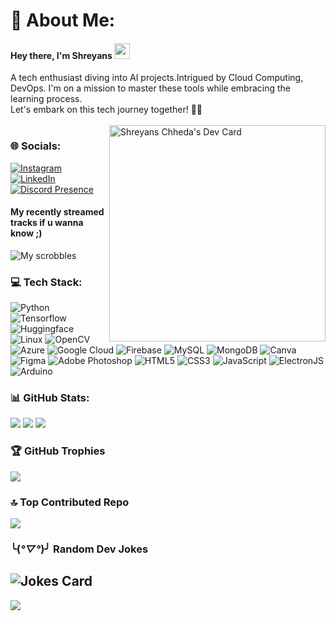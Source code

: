 # 💫 About Me:
<div>
<h4>Hey there, I'm Shreyans <img src="https://media.giphy.com/media/hvRJCLFzcasrR4ia7z/giphy.gif" width="25px"> </h4> A tech enthusiast diving into AI projects.Intrigued by Cloud Computing, DevOps. I'm on a mission to master these tools while embracing the learning process. <br>Let's embark on this tech journey together! 🚀🌌</div>
  <br>
  <a href="https://app.daily.dev/shreyyy20"><img src="https://api.daily.dev/devcards/v2/6IqlSOmVHSDua7DCOp5mw.png?r=z82&type=default" align="right" z-index="1" width="346" alt="Shreyans Chheda's Dev Card"/></a>
</div>

### 🌐 Socials:
[![Instagram](https://img.shields.io/badge/Instagram-%23E4405F.svg?logo=Instagram&logoColor=white)]([https://instagram.com/Shreyans_20902](https://instagram.com/Shreyans_20902)) [![LinkedIn](https://img.shields.io/badge/LinkedIn-%230077B5.svg?logo=linkedin&logoColor=white)](https://www.linkedin.com/in/shreyanschheda/) <br>
[![Discord Presence](https://lanyard.cnrad.dev/api/989884748136587275?theme=dark&animated=true@hideProfile=true&showDisplayName=true&hideSpotify=true&hideDiscrim=&borderRadius=10px&idleMessage=Probably%20Sleeping%20rn...%20zzZ)](https://discord.com/users/989884748136587275) <br><h4>My recently streamed tracks if u wanna know ;) </h4>
![My scrobbles](https://lastfm-recently-played.vercel.app/api?user=Shreyans20902&header_size=compact_stats_only&footer_style=wave&count=3&bg_color=000000&loved=true)

### 💻 Tech Stack:
![Python](https://img.shields.io/badge/python-3670A0?style=flat&logo=python&logoColor=ffdd54) 
![Tensorflow](https://img.shields.io/badge/tensorflow-%2300f?logo=tensorflow) 
![Huggingface](https://img.shields.io/badge/HuggingFace-%23323330?logo=huggingface) ![Linux](https://img.shields.io/badge/Linux-%23323330?logo=Linux) 
![OpenCV](https://img.shields.io/badge/OpenCV-%23323330.svg?style=flat&logo=OpenCV)
![Azure](https://img.shields.io/badge/azure-%230072C6.svg?style=flat&logo=azure-devops&logoColor=white) 
![Google Cloud](https://img.shields.io/badge/Google%20Cloud-%234285F4.svg?style=flat&logo=google-cloud&logoColor=white) 
![Firebase](https://img.shields.io/badge/firebase-%23039BE5.svg?style=flat&logo=firebase) 
![MySQL](https://img.shields.io/badge/mysql-%2300f.svg?style=flat&logo=mysql&logoColor=white) 
![MongoDB](https://img.shields.io/badge/MongoDB-%234ea94b.svg?style=flat&logo=mongodb&logoColor=white) 
![Canva](https://img.shields.io/badge/Canva-%2300C4CC.svg?style=flat&logo=Canva&logoColor=white) 
![Figma](https://img.shields.io/badge/figma-%23F24E1E.svg?style=flat&logo=figma&logoColor=white) 
![Adobe Photoshop](https://img.shields.io/badge/adobephotoshop-%2331A8FF.svg?style=flat&logo=adobephotoshop&logoColor=white)
![HTML5](https://img.shields.io/badge/html5-%23E34F26.svg?style=flat&logo=html5&logoColor=white) 
![CSS3](https://img.shields.io/badge/css3-%231572B6.svg?style=flat&logo=css3&logoColor=white) 
![JavaScript](https://img.shields.io/badge/javascript-%23323330.svg?style=flat&logo=javascript&logoColor=%23F7DF1E)
![ElectronJS](https://img.shields.io/badge/ElectronJS-%23323330.svg?style=flat&logo=electron&logoColor=%23F7DF1E)
![Arduino](https://img.shields.io/badge/Arduino-blue.svg?style=flat&logo=Arduino)


### 📊 GitHub Stats:
![](https://github-readme-stats.vercel.app/api?username=ShreYyy20&theme=radical&hide_border=false&include_all_commits=true&count_private=true)
![](https://github-readme-streak-stats.herokuapp.com/?user=ShreYyy20&theme=radical&hide_border=false)
![](https://github-readme-stats.vercel.app/api/top-langs/?username=ShreYyy20&theme=radical&hide_border=false&include_all_commits=true&count_private=true&layout=compact)

### 🏆 GitHub Trophies
![](https://github-profile-trophy.vercel.app/?username=ShreYyy20&theme=oldie&no-frame=false&no-bg=true&margin-w=4)

### 🔝 Top Contributed Repo
![](https://github-contributor-stats.vercel.app/api?username=ShreYyy20&limit=5&theme=onedark&combine_all_yearly_contributions=true)

### ╰(*°▽°*)╯ Random Dev Jokes
![Jokes Card](https://readme-jokes.vercel.app/api)
---
[![](https://visitcount.itsvg.in/api?id=ShreYyy20&icon=0&color=0)](https://visitcount.itsvg.in)

